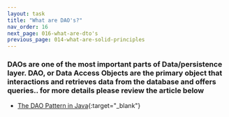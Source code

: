 ```yaml
---
layout: task
title: "What are DAO's?"
nav_order: 16
next_page: 016-what-are-dto's
previous_page: 014-what-are-solid-principles
---
```

### DAOs are one of the most important parts of Data/persistence layer. DAO, or Data Access Objects are the primary object that interactions and retrieves data from the database and offers queries.. for more details please review the article below
- [The DAO Pattern in Java](https://www.baeldung.com/java-dao-pattern#:~:text=The%20Data%20Access%20Object%20(DAO,mechanism)%20using%20an%20abstract%20API){:target="_blank"}